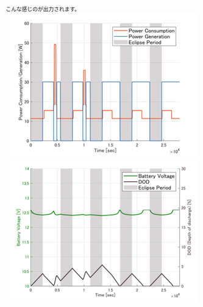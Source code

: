 
こんな感じのが出力されます。
![power_balance](figures/power_balance_scenario-1.png)
![battery_status](figures/battery_status_scenario-1.png)

